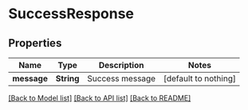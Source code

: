 # SuccessResponse


## Properties
Name | Type | Description | Notes
------------ | ------------- | ------------- | -------------
**message** | **String** | Success message | [default to nothing]


[[Back to Model list]](../README.md#models) [[Back to API list]](../README.md#api-endpoints) [[Back to README]](../README.md)


